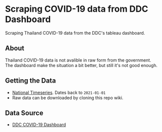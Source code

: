 # Scraping COVID-19 data from DDC Dashboard
Scraping Thailand COVID-19 data from the DDC's tableau dashboard.
## About
Thailand COVID-19 data is not avalible in raw form from the government. The dashboard make the situation a bit better, but still it's not good enough.
## Getting the Data
- [National Timeseries](https://raw.githubusercontent.com/wiki/noppakorn/ddc-dashboard-scraping/dataset/national-timeseries.json). Dates back to `2021-01-01`
- Raw data can be downloaded by cloning this repo wiki.
## Data Source
- [DDC COVID-19 Dashboard](https://ddc.moph.go.th/covid19-dashboard/)
